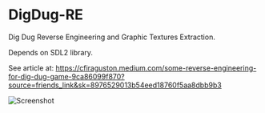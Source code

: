 # DigDug-RE
Dig Dug Reverse Engineering and Graphic Textures Extraction.

Depends on SDL2 library.

See article at: https://cfiraguston.medium.com/some-reverse-engineering-for-dig-dug-game-9ca86099f870?source=friends_link&sk=8976529013b54eed18760f5aa8dbb9b3

![Screenshot](https://user-images.githubusercontent.com/67143169/113518935-01080a00-9592-11eb-8741-11767bf31619.jpg)
